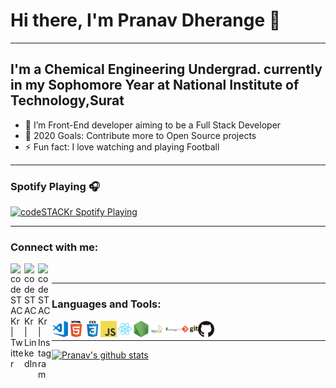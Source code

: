 # Hi there, I'm Pranav Dherange 👋

---

## I'm a Chemical Engineering Undergrad. currently in my Sophomore Year at National Institute of Technology,Surat

- 🌱 I’m Front-End developer aiming to be a Full Stack Developer 
- 🥅 2020 Goals: Contribute more to Open Source projects
- ⚡ Fun fact: I love watching and playing Football 

---

### Spotify Playing 🎧

[<img src="https://now-playing-codestackr.vercel.app/api/spotify-playing" alt="codeSTACKr Spotify Playing" width="350" />](https://open.spotify.com/user/swyqyimdc12jajde4vpwd2x1b)

---

### Connect with me:

[<img align="left" alt="codeSTACKr | Twitter" width="22px" src="https://img.icons8.com/color/48/000000/twitter.png" />][twitter]
[<img align="left" alt="codeSTACKr | LinkedIn" width="22px" src="https://img.icons8.com/color/48/000000/linkedin.png" />][linkedin]
[<img align="left" alt="codeSTACKr | Instagram" width="22px" src="https://img.icons8.com/color/48/000000/instagram.png" />][instagram]

<br />

---

### Languages and Tools:

<img align="left" alt="Visual Studio Code" width="26px" src="https://raw.githubusercontent.com/github/explore/80688e429a7d4ef2fca1e82350fe8e3517d3494d/topics/visual-studio-code/visual-studio-code.png" />
<img align="left" alt="HTML5" width="26px" src="https://raw.githubusercontent.com/github/explore/80688e429a7d4ef2fca1e82350fe8e3517d3494d/topics/html/html.png" />
<img align="left" alt="CSS3" width="26px" src="https://raw.githubusercontent.com/github/explore/80688e429a7d4ef2fca1e82350fe8e3517d3494d/topics/css/css.png" />
<img align="left" alt="JavaScript" width="26px" src="https://raw.githubusercontent.com/github/explore/80688e429a7d4ef2fca1e82350fe8e3517d3494d/topics/javascript/javascript.png" />
<img align="left" alt="React" width="26px" src="https://raw.githubusercontent.com/github/explore/80688e429a7d4ef2fca1e82350fe8e3517d3494d/topics/react/react.png" />
<img align="left" alt="Node.js" width="26px" src="https://raw.githubusercontent.com/github/explore/80688e429a7d4ef2fca1e82350fe8e3517d3494d/topics/nodejs/nodejs.png" />
<img align="left" alt="MySQL" width="26px" src="https://raw.githubusercontent.com/github/explore/80688e429a7d4ef2fca1e82350fe8e3517d3494d/topics/mysql/mysql.png" />
<img align="left" alt="MongoDB" width="26px" src="https://raw.githubusercontent.com/github/explore/80688e429a7d4ef2fca1e82350fe8e3517d3494d/topics/mongodb/mongodb.png" />
<img align="left" alt="Git" width="26px" src="https://raw.githubusercontent.com/github/explore/80688e429a7d4ef2fca1e82350fe8e3517d3494d/topics/git/git.png" />
<img align="left" alt="GitHub" width="26px" src="https://raw.githubusercontent.com/github/explore/78df643247d429f6cc873026c0622819ad797942/topics/github/github.png" />

<br />

---

<!-- <details>
  <summary>:zap: Recent GitHub Activity</summary>
  
<!--START_SECTION:activity-->
<!-- 1. 💪 Opened PR [#3](https://github.com/sahilrajiv/ChES/pull/3) in [sahilrajiv/ChES](https://github.com/sahilrajiv/ChES)
2. ❌ Closed PR [#2](https://github.com/sahilrajiv/ChES/pull/2) in [sahilrajiv/ChES](https://github.com/sahilrajiv/ChES)
3. ❌ Reopened PR [#2](https://github.com/sahilrajiv/ChES/pull/2) in [sahilrajiv/ChES](https://github.com/sahilrajiv/ChES)
4. ❌ Closed PR [#2](https://github.com/sahilrajiv/ChES/pull/2) in [sahilrajiv/ChES](https://github.com/sahilrajiv/ChES)
5. ❌ Reopened PR [#105](https://github.com/amanmehara/programming/pull/105) in [amanmehara/programming](https://github.com/amanmehara/programming) -->
<!--END_SECTION:activity-->

<!-- </details> --> 

<!-- <details>
  <summary>:zap: GitHub Stats</summary>

  <img align="left" alt="P-star-art's GitHub Stats" src="https://github-readme-stats.codestackr.vercel.app/api?username=P-star-art&show_icons=true&hide_border=true" />

</details> -->

[![Pranav's github stats](https://github-readme-stats.vercel.app/api?username=P-star-art&show_icons=true&theme=tokyonight)](https://github.com/P-star-art/github-readme-stats)

[twitter]: https://twitter.com/dherange_pranav
[instagram]: https://www.instagram.com/pranav_1001/
[linkedin]: https://www.linkedin.com/in/pranav-dherange-251b101a7/









<!-- ## Namaste :pray:

 I'm Astel, an ECE sophomore at SVNIT, Surat. <br>
 I'm a passionate full stack developer and a competitive programmer. <br><br>
 Building responsive, user friendly and quality websites are things which I enjoy doing.<br>
 I possess knowledge of python web frameworks, but my skills are mainly focussed around Javascript technologies.<br>
 Also an open source developer, and would love to contribute to different projects.<br>
 
 
 
 ### Programming Languages

 <img src = 'https://raw.githubusercontent.com/devicons/devicon/master/icons/c/c-original.svg' width='30'/> <img src = 'https://raw.githubusercontent.com/devicons/devicon/master/icons/cplusplus/cplusplus-original.svg' width='30'/> <img src = 'https://raw.githubusercontent.com/devicons/devicon/master/icons/java/java-original.svg' height='30'/> <img src = 'https://raw.githubusercontent.com/devicons/devicon/master/icons/python/python-original.svg' width='30'/> <img src = 'https://raw.githubusercontent.com/devicons/devicon/master/icons/html5/html5-original.svg' width='30'/> <img src = 'https://raw.githubusercontent.com/devicons/devicon/master/icons/css3/css3-original.svg' width='30'/> <img src = 'https://raw.githubusercontent.com/devicons/devicon/master/icons/javascript/javascript-original.svg' width='30'/> <br>
 
 ### Frameworks and Tools
 <img src = 'https://raw.githubusercontent.com/devicons/devicon/master/icons/codepen/codepen-original-wordmark.svg' width='50'/> <img src = 'https://github.com/MarikIshtar007/MarikIshtar007/blob/master/images/git.svg' width='40'/> <img src = 'https://raw.githubusercontent.com/devicons/devicon/master/icons/npm/npm-original-wordmark.svg' width='50'/> <img src = 'https://raw.githubusercontent.com/devicons/devicon/master/icons/redux/redux-original.svg' width='40'/> <img src = 'https://raw.githubusercontent.com/devicons/devicon/master/icons/mongodb/mongodb-original.svg' width='40'/> <img src = 'https://raw.githubusercontent.com/devicons/devicon/master/icons/express/express-original-wordmark.svg' width='40'/> <img src = 'https://raw.githubusercontent.com/devicons/devicon/master/icons/react/react-original.svg' width='40'/> <img src = 'https://raw.githubusercontent.com/devicons/devicon/master/icons/nodejs/nodejs-original-wordmark.svg' width='40'/>
 
 [![Astel's github stats](https://github-readme-stats.vercel.app/api?username=astonizer&show_icons=true&theme=tokyonight)](https://github.com/astonizer/github-readme-stats)
 
 #### Connect with me on:
 [<img src="https://img.icons8.com/color/48/000000/linkedin.png"/>](https://www.linkedin.com/in/astel-thottankara-39289919b/)
 [<img src="https://img.icons8.com/color/48/000000/instagram.png"/>](https://www.instagram.com/_ash009_/)
 <a href="mailto:asteltb09@gmail.com"> <img src="https://img.icons8.com/fluent/48/000000/gmail.png"/> </a> -->
